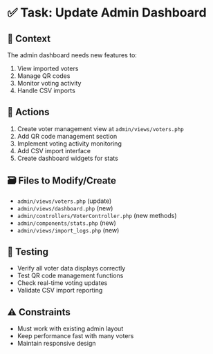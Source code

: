 # ✅ Task: Update Admin Dashboard

## 🧠 Context
The admin dashboard needs new features to:
1. View imported voters
2. Manage QR codes
3. Monitor voting activity
4. Handle CSV imports

## 🔧 Actions
1. Create voter management view at `admin/views/voters.php`
2. Add QR code management section
3. Implement voting activity monitoring
4. Add CSV import interface
5. Create dashboard widgets for stats

## 🗃️ Files to Modify/Create
- `admin/views/voters.php` (update)
- `admin/views/dashboard.php` (new)
- `admin/controllers/VoterController.php` (new methods)
- `admin/components/stats.php` (new)
- `admin/views/import_logs.php` (new)

## 📎 Testing
- Verify all voter data displays correctly
- Test QR code management functions
- Check real-time voting updates
- Validate CSV import reporting

## ⚠️ Constraints
- Must work with existing admin layout
- Keep performance fast with many voters
- Maintain responsive design